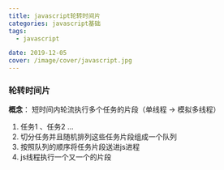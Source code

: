 ```yaml
---
title: javascript轮转时间片
categories: javascript基础
tags:
  - javascript

date: 2019-12-05
cover: /image/cover/javascript.jpg
---
```


### 轮转时间片

**概念**： 短时间内轮流执行多个任务的片段（单线程 -> 模拟多线程）

1. 任务1 、任务2 ...
2. 切分任务并且随机排列这些任务片段组成一个队列
3. 按照队列的顺序将任务片段送进js进程
4. js线程执行一个又一个的片段
